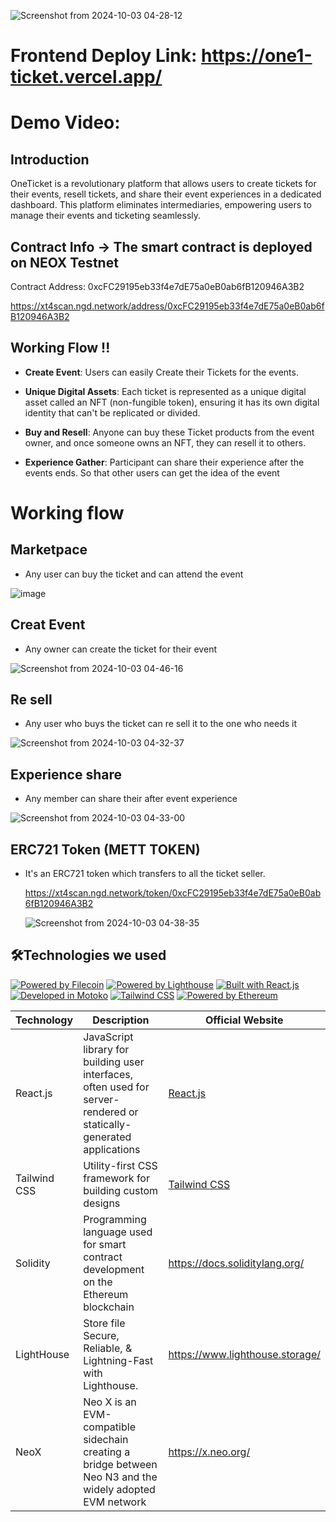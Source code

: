 ![Screenshot from 2024-10-03 04-28-12](https://github.com/user-attachments/assets/a9fbfe74-0f88-4460-9a17-8003395c27de)


# Frontend Deploy Link: https://one1-ticket.vercel.app/

# Demo Video: 



## Introduction 

OneTicket is a revolutionary platform that allows users to create tickets for their events, resell tickets, and share their event experiences in a dedicated dashboard. This platform eliminates intermediaries, empowering users to manage their events and ticketing seamlessly.

## Contract Info ->  The  smart contract  is deployed on NEOX Testnet

Contract Address:  0xcFC29195eb33f4e7dE75a0eB0ab6fB120946A3B2

https://xt4scan.ngd.network/address/0xcFC29195eb33f4e7dE75a0eB0ab6fB120946A3B2


## Working Flow !!

- **Create Event**: Users can easily Create their Tickets for the events.

- **Unique Digital Assets**: Each ticket is represented as a unique digital asset called an NFT (non-fungible token), ensuring it has its own digital identity that can't be replicated or divided.

- **Buy and Resell**: Anyone can buy these Ticket products from the  event owner, and once someone owns an NFT, they can resell it to others.

- **Experience Gather**: Participant can  share  their experience  after the events ends. So that other users can get  the idea  of the event 



# Working flow 

## Marketpace 

- Any user can buy the ticket and can attend the event

![image](https://github.com/user-attachments/assets/333686e5-4be6-4d5a-92b7-0ed23b3e9d93)


## Creat Event 

- Any  owner can create the ticket for their event

![Screenshot from 2024-10-03 04-46-16](https://github.com/user-attachments/assets/6975ef4f-5f94-4712-ae73-53b9575567ec)

## Re sell 

- Any user who buys the ticket can re sell it to the one who needs it

![Screenshot from 2024-10-03 04-32-37](https://github.com/user-attachments/assets/7b9f396c-0e0f-42be-bb37-c7933291836e)


## Experience share 

- Any member can share their after event experience

![Screenshot from 2024-10-03 04-33-00](https://github.com/user-attachments/assets/c7d9216c-fd04-491d-bb16-57c2aa5d6fa7)


 ##  ERC721 Token (METT TOKEN)

- It's an ERC721 token  which  transfers to all the ticket seller.

  https://xt4scan.ngd.network/token/0xcFC29195eb33f4e7dE75a0eB0ab6fB120946A3B2

  ![Screenshot from 2024-10-03 04-38-35](https://github.com/user-attachments/assets/3ad465dd-5e91-4820-a10b-6280da08c048)


## 🛠️Technologies we used

[![Powered by Filecoin](https://img.shields.io/badge/Powered_by-Filecoin-0174F2?logo=filecoin)](https://filecoin.io/)
[![Powered by Lighthouse](https://img.shields.io/badge/Powered_by-Lighthouse-ff69b4?logo=lighthouse)](https://lighthouse.filecoin.io/)
[![Built with React.js](https://img.shields.io/badge/Built_with-React.js-61DAFB?logo=react)](https://reactjs.org/)
[![Developed in Motoko](https://img.shields.io/badge/Developed_in-Motoko-2196F3?logo=dfinity)](https://sdk.dfinity.org/)
[![Tailwind CSS](https://img.shields.io/badge/Styled_with-Tailwind_CSS-38B2AC?logo=tailwind-css)](https://tailwindcss.com/)
[![Powered by Ethereum](https://img.shields.io/badge/Powered_by-Ethereum-3C3C3D?logo=ethereum)](https://ethereum.org/)

| Technology        | Description                                                | Official Website                                     |
|-------------------|------------------------------------------------------------|------------------------------------------------------|
| React.js          | JavaScript library for building user interfaces, often used for server-rendered or statically-generated applications | [React.js](https://reactjs.org/)                      |
| Tailwind CSS      | Utility-first CSS framework for building custom designs   | [Tailwind CSS](https://tailwindcss.com/)              |
| Solidity | Programming language used for smart contract development on the Ethereum blockchain | https://docs.soliditylang.org/ |
|LightHouse | Store file Secure, Reliable, & Lightning-Fast with Lighthouse. |https://www.lighthouse.storage/|
|NeoX |Neo X is an EVM-compatible sidechain creating a bridge between Neo N3 and the widely adopted EVM network |https://x.neo.org/|
